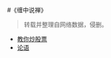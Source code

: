 #《缠中说禅》

> 转载并整理自网络数据，侵删。

- [教你炒股票](https://taterboom.github.io/czsc-segment/缠中说禅-教你炒股票.html)
- [论语](https://taterboom.github.io/czsc-segment/缠中说禅-论语.html)
